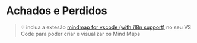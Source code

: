 # Achados e Perdidos

> :bulb: inclua a extesão [mindmap for vscode (with i18n support)](https://marketplace.visualstudio.com/items?itemName=pmcxs.vscode-mindmap) no seu VS Code para poder criar e visualizar os Mind Maps